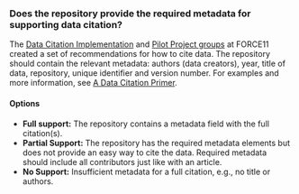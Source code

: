 ### Does the repository provide the required metadata for supporting data citation?

The [Data Citation Implementation](https://www.force11.org/group/data-citation-implementation-group) and [Pilot Project groups](https://www.force11.org/group/dcip) at FORCE11 created a set of recommendations for how to cite data.  The repository should contain the relevant metadata:  authors (data creators), year, title of data, repository, unique identifier and version number.  For examples and more information, see [A Data Citation Primer](http://force11.github.io/data-citation-primer/authors/).

#### Options
* **Full support:**  The repository contains a metadata field with the full citation(s).
* **Partial Support:**  The repository has the required metadata elements but does not provide an easy way to cite the data. Required metadata should include all contributors just like with an article.
* **No Support:**  Insufficient metadata for a full citation, e.g., no title or authors.
